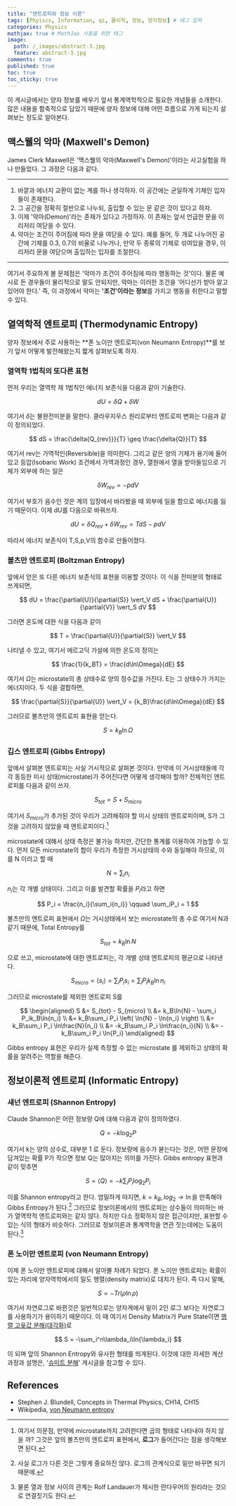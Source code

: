 ```yaml
---
title: "엔트로피와 정보 이론"
tags: [Phyiscs, Information, qi, 물리학, 정보, 양자정보] # 태그 입력
categories: Physics
mathjax: true # MathJax 사용을 위한 태그
image:
  path: /_images/abstract-3.jpg
  feature: abstract-3.jpg
comments: true
published: true
toc: true
toc_sticky: true
---
```


이 게시글에서는 양자 정보를 배우기 앞서 통계역학적으로 필요한 개념들을 소개한다. 많은 내용을 함축적으로 담았기 때문에 양자 정보에 대해 어떤 흐름으로 가게 되는지 살펴보는 정도로 알아본다.

## 맥스웰의 악마 (Maxwell's Demon)
James Clerk Maxwell은 '맥스웰의 악마(Maxwell's Demon)'이라는 사고실험을 하나 만들었다. 그 과정은 다음과 같다.

----

1. 바깥과 에너지 교환이 없는 계를 하나 생각하자. 이 공간에는 균일하게 기체인 입자들이 존재한다.
2. 그 공간을 정확히 절반으로 나누되, 출입할 수 있는 문 같은 것이 있다고 하자.
3. 이제 '악마(Demon)'라는 존재가 있다고 가정하자. 이 존재는 앞서 언급한 문을 이리저리 여닫을 수 있다.
4. 악마는 조건이 주어짐에 따라 문을 여닫을 수 있다. 예를 들어, 두 개로 나누어진 공간에 기체를 0.3, 0.7의 비율로 나누거나, 만약 두 종류의 기체로 섞여있을 경우,
이리저리 문을 여닫으며 출입하는 입자를 조절한다.

----

여기서 주요하게 볼 문제점은 '악마가 조건이 주어짐에 따라 행동하는 것'이다. 물론 예시로 든 경우들이 물리적으로 말도 안되지만, 악마는 이러한 조건을 '어디선가 받아 알고 있어야 한다.'
즉, 이 과정에서 악마는 **'조건'이라는 정보**를 가지고 행동을 취한다고 말할 수 있다. 

## 열역학적 엔트로피 (Thermodynamic Entropy)
양자 정보에서 주로 사용하는 **폰 노이만 엔트로피(von Neumann Entropy)**를 보기 앞서 어떻게 발전해왔는지 짧게 살펴보도록 하자. 

### 열역학 1법칙의 또다른 표현
먼저 우리는 열역학 제 1법칙인 에너지 보존식을 다음과 같이 기술한다.

$$
dU = \delta{Q} + \delta{W}
$$

여기서 $\delta$는 불완전미분을 말한다. 클라우지우스 원리로부터 엔트로피 변화는 다음과 같이 정의되었다.

$$
dS = \frac{\delta{Q_{rev}}}{T} \geq \frac{\delta{Q}}{T} 
$$

여기서 rev는 가역적인(Reversible)을 의미한다. 그리고 같은 양의 기체가 용기에 들어있고 등압(Isobaric Work) 조건에서 가역과정인 경우, 열원에서 열을 받아들임으로 기체가 외부에 하는 일은

$$
\delta{W}_{rev} = -pdV
$$

여기서 부호가 음수인 것은 계의 입장에서 바라봤을 때 외부에 일을 함으로 에너지를 잃기 때문이다. 이제 dU를 다음으로 바꿔쓰자.

$$
dU = \delta{Q_{rev}} + \delta{W_{rev}} = TdS - pdV
$$

따라서 에너지 보존식이 T,S,p,V의 함수로 만들어졌다. 

### 볼츠만 엔트로피 (Boltzman Entropy)
앞에서 얻은 또 다른 에너지 보존식의 표현을 이용할 것이다. 이 식을 전미분의 형태로 쓰게되면,

$$
dU = \frac{\partial{U}}{\partial{S}} \vert_V dS + \frac{\partial{U}}{\partial{V}} \vert_S dV
$$

그러면 온도에 대한 식을 다음과 같이

$$
T = \frac{\partial{U}}{\partial{S}} \vert_V
$$

나타낼 수 있고, 여기서 에르고딕 가설에 의한 온도의 정의는

$$
\frac{1}{k_BT} = \frac{d\ln\Omega}{dE}
$$

여기서 $\Omega$는 microstate의 총 상태수로 양의 정수값을 가진다. E는 그 상태수가 가지는 에너지이다.
두 식을 결합하면,

$$
\frac{\partial{S}}{\partial{U}} \vert_V = {k_B}\frac{d\ln\Omega}{dE}
$$

그러므로 볼츠만의 엔트로피 표현을 얻는다.

$$
S = k_B\ln\Omega
$$

### 깁스 엔트로피 (Gibbs Entropy)
앞에서 살펴본 엔트로피는 사실 거시적으로 살펴본 것이다. 만약에 이 거시상태들에 각각 동등한 미시 상태(microstate)가 주어진다면 어떻게 생각해야 할까? 전체적인 엔트로피를 다음과 같이 쓰자.

$$
S_{tot} = S + S_{micro}
$$ 

여기서 $S_{micro}$가 추가된 것이 우리가 고려해줘야 할 미시 상태의 엔트로피이며, S가 그것을 고려하지 않았을 때 엔트로피이다.[^1]

microstate에 대해서 상태 측정은 불가능 하지만, 간단한 통계를 이용하여 가늠할 수 있다. 먼저 모든 microstate의 합이 우리가 측정한 거시상태의 수와 동일해야 하므로, 이를 N 이라고 할 때

$$
N = \sum_i{n_i}
$$

$n_i$는 각 개별 상태이다. 그리고 이를 발견할 확률을 $P_i$라고 하면

$$
P_i = \frac{n_i}{\sum_i{n_i}} \qquad \sum_iP_i = 1
$$

볼츠만의 엔트로피 표현에서 $\Omega$는 거시상태에서 보는 microstate의 총 수로 여기서 N과 같기 때문에, Total Entropy를

$$
S_{tot} = k_B\ln{N}
$$

으로 쓰고, microstate에 대한 엔트로피는, 각 개별 상태 엔트로피의 평균으로 나타낸다.

$$
S_{micro} = \langle s_i \rangle = \sum_i P_is_i = \sum_i P_ik_B\ln{n_i}
$$

그러므로 microstate를 제외한 엔트로피 S를

$$
\begin{aligned}
S &= S_{tot} - S_{micro} \\
&= k_B\ln{N} - \sum_i P_ik_B\ln{n_i} \\
&= k_B\sum_i P_i \left( \ln{N} - \ln{n_i} \right) \\
&= k_B\sum_i P_i \ln\frac{N}{n_i} \\
&= -k_B\sum_i P_i \ln\frac{n_i}{N} \\
&= -k_B\sum_i P_i \ln{P_i}
\end{aligned}
$$

Gibbs entropy 표현은 우리가 실제 측정할 수 없는 microstate 를 제외하고 상태의 확률을 알려주는 역할을 해준다.

## 정보이론적 엔트로피 (Informatic Entropy)
### 섀넌 엔트로피 (Shannon Entropy)
Claude Shannon은 어떤 정보량 Q에 대해 다음과 같이 정의하였다.

$$
Q = -k\log_2 P
$$

여기서 k는 양의 상수로, 대부분 1 로 둔다. 정보량에 음수가 붇는다는 것은, 어떤 문장에 담겨있는 확률 P가 작으면 정보 Q는 많아지는 의미를 가진다. Gibbs entropy 표현과 같이 맞추면

$$
S = \langle Q \rangle = -k\sum_iP_i\log_2P_i
$$

이를 Shannon entropy라고 한다. 엄밀하게 따지면, $k=k_B, log_2 \rightarrow \ln$을 만족해야 Gibbs Entropy가 된다.[^2] 그러므로 정보이론에서의 엔트로피는 상수들이 의미하는 바가 열역학적 엔트로피와는 같지 않다.
하지만 다소 정확하지 않은 접근이지만, 표현할 수 있는 식의 형태가 비슷하다. 그러므로 정보이론과 통계역학을 연관 짓는데에는 도움이 된다.[^3]

### 폰 노이만 엔트로피 (von Neumann Entropy)
이제 폰 노이만 엔트로피에 대해서 알아볼 차례가 되었다. 폰 노이만 엔트로피는 확률이 있는 자리에 양자역학에서의 밀도 행렬(density matrix)로 대치가 된다. 즉 다시 말해,

$$
S = -Tr(\rho\ln\rho)
$$

여기서 자연로그로 바뀐것은 일반적으로는 양자계에서 밑이 2인 로그 보다는 자연로그를 사용하기가 용이하기 때문이다. 이 때 여기서 Density Matrix가 Pure State이면
[행렬 고윳값 분해(대각화)](https://en.wikipedia.org/wiki/Eigendecomposition_of_a_matrix)로

$$
S = -\sum_i^n\lambda_i\ln{\lambda_i}
$$

이 되며 앞의 Shannon Entropy와 유사한 형태를 띄게된다. 이것에 대한 자세한 계산과정과 설명은,
'[슈미트 분해](physics/Schmidt-Decomposition/#폰-노이만-엔트로피와-concurrence)' 게시글을 참고할 수 있다.

## References
* Stephen J. Blundell, Concepts in Thermal Physics, CH14, CH15
* Wikipedia, [von Neumann entropy](https://en.wikipedia.org/wiki/Von_Neumann_entropy)

[^1]: 여기서 의문점, 만약에 microstate까지 고려한다면 곱의 형태로 나타내야 하지 않을 까? 그것은 앞의 볼츠만의 엔트로피 표현에서, **로그**가 들어간다는 점을 생각해보면 된다.
[^2]: 사실 로그가 다른 것은 그렇게 중요하진 않다. 로그의 관계식으로 밑만 바꾸면 되기 때문에.
[^3]: 물론 열과 정보 사이의 관계는 Rolf Landauer가 제시한 란다우어의 원리라는 것으로 연결짓기도 한다.